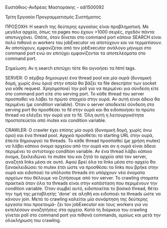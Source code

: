 Ευστάθιος-Ανδρέας Μαστοράκης - sdi1500092

Τρίτη Εργασία Προγραμματισμός Συστήματος

ΠΡΟΣΟΧΗ: Η search της δεύτερης εργασίας είναι προβληματική. Με μεγάλα αρχεία,
         όπως τα pages που έχουν >1000 σειρές, σχεδόν πάντα αποτυγχάνει. Οπότε,
         όταν δίνεται στο command port κάποιο SEARCH είναι πολύ πιθανό οι
         workers του jobExecutor να αποτύχουν και να τερματίσουν. Αν αποτύχουν,
         εμφανίζεται από τον jobExecutor ανάλογο μήνυμα στο command port ενώ αν
         επιτύχει εμφανίζονται τα αποτελέσματα στο command port.

Σημείωση: Αν η search επιτύχει τότε θα αγνοήσει τα html tags.

SERVER:
    Ο σέρβερ δημιουργεί ένα thread pool και μία ουρά (δυναμική δομή, χωρίς άνω
όριο) στην οποία θα βάζει τα file descriptor των socket για κάθε request.
    Χρησιμοποιεί την poll για να περιμένει για σύνδεση είτε στο command port
είτε στο serving port.
    Το κάθε thread του server προσπαθεί να λάβει το πρώτο στοιχείο στην ουρά.
Αν αυτή είναι άδεια θα περιμένει (με condition variable).
Όταν ο server αποδεκτεί σύνδεση στο serving port θα προσθέσει το fd στην ουρά
και θα ειδοποιήσει το πρώτο thread να ελέγξει την ουρά για το fd. Όλη αυτή η
λειτουργικότητα προστατεύεται από mutex και condition variable.

CRAWLER:
    O crawler έχει επίσης μία ουρά (δυναμική δομή, χωρίς άνω όριο) και ένα
thread pool. Αρχικά προσθέτει το starting URL στην ουρά, έπειτα δημιουργεί τα
threads.
    Το κάθε thread προσπαθεί (με χρήση mutex) να λάβει κάποιο όνομα αρχείου από
την ουρά και αν η ουρά είναι άδεια περιμένει το αντιστοιχο condition variable.
Αν ένα thread λάβει κάποιο όνομα, ξεκλειδώνει το mutex του και ζητά το αρχείο
από τον server, αναζητά links μέσα σε αυτό. Αφού βρεί όλα τα links μέσα στο
αρχείο θα ξανακλειδώσει το mutex έτσι ώστε να προσθέσει τα links που βρήκε στην
ουρά και ειδοποιεί τα υπόλοιπα threads ότι υπάρχουν νέα όνοματα αρχείων που
θέλουμε να ζητήσουμε από τον server.
    To crawling σταματα πρακτικά όταν όλα τα threads είναι στην κατάσταση που
περιμένουν την condition variable. Όταν συμβεί αυτό, ειδοποιείται το βασικό
thread, θέτει την τιμή της μεταβλητής 'done' σε αληθή και ειδοποιέι τα threads
ώστε να κάνουν join.
    Μετά το crawling καλείται μία συνάρτηση της δεύτερης εργασία που προετοιμά-
ζει τον jobExecutor και τους workers για να εκτελέσουν αναζητήσεις στα αρχεία.
    Κατά τη διάρκεια του crawling γίνεται poll στο command port για πιθανά
commands, ομοίως και μετά την ολοκλήρωση του crawling.
